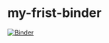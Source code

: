 # my-frist-binder

[![Binder](https://mybinder.org/badge_logo.svg)](https://mybinder.org/v2/gh/arjanjin/my-frist-binder/HEAD)
